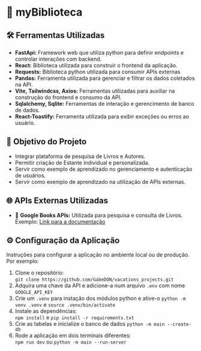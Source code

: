 # 📂 myBiblioteca 

## 🛠️ Ferramentas Utilizadas
- **FastApi:** Framework web que utiliza python para definir endpoints e controlar interações com backend.
- **React:** Biblioteca utilizada para construir o frontend da aplicação.
- **Requests:** Biblioteca python utilizada para consumir APIs externas
- **Pandas:** Ferramenta utilizada para gerenciar e filtrar os dados coletados na API.
- **Vite, Tailwindcss, Axios:** Ferramentas utilizadas para auxiliar na construção do frontend e consumo da API.
- **Sqlalchemy, Sqlite:** Ferramentas de interação e gerencimento de banco de dados.
- **React-Toastify:** Ferramenta utilizada para exibir exceções ou erros ao usuário.

## 🎯 Objetivo do Projeto  
- Integrar plataforma de pesquisa de Livros e Autores.
- Permitir criação de Estante individual e personalizada.
- Servir como exemplo de aprendizado no gerenciamento e autenticação de usuários.
- Servir como exemplo de aprendizado na utilização de APIs externas.

## 🌐 APIs Externas Utilizadas
- 🚀 **Google Books APIs:** Utilizada para pesquisa e consulta de Livros. 
  Exemplo: [Link para a documentação](https://developers.google.com/books/docs/v1/reference?hl=pt-br)

## ⚙️ Configuração da Aplicação
Instruções para configurar a aplicação no ambiente local ou de produção.  
Por exemplo:  
1. Clone o repositório:  
   `git clone https://github.com/GabeDON/vacations_projects.git`
2. Adquira uma chave da API e adicione-a num arquivo `.env` com nome `GOOGLE_API_KEY`
3. Crie um `.venv` para instação dos módulos python e ative-o
   `python -m venv .venv` e `source .venv/bin/activate` 
4. Instale as dependências:  
   `npm install` e `pip install -r requirements.txt`
5. Crie as tabelas e inicialize o banco de dados
   ` python -m main --create-db `
5. Rode a aplicação em dois terminais diferentes:  
   `npm run dev` ou `python -m main --run-server`
   